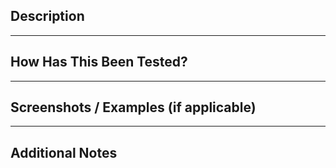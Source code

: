 ## Description
<!--
Please include a summary of the changes and the motivation. Describe what problem this PR solves and any design decisions you made.
-->

---

## How Has This Been Tested?
<!--
  Provide instructions to reproduce the testing steps, including environment and commands.
  
  Example:
  
  1. Checkout branch
  2. Run unit tests: `swift test`
  3. Run linter: `swift-format` or `swiftlint`
  4. Manual test steps (if applicable)
  
  Include test coverage details and any new tests you added.
-->

---

## Screenshots / Examples (if applicable)
<!-- 
  If this PR changes UI, network responses, or observable behavior, include screenshots,
  request/response samples, or log excerpts.
-->

---

## Additional Notes
<!-- 
  Anything else reviewers should know: performance considerations,
  alternative approaches considered, follow-up tasks, etc. 
-->
